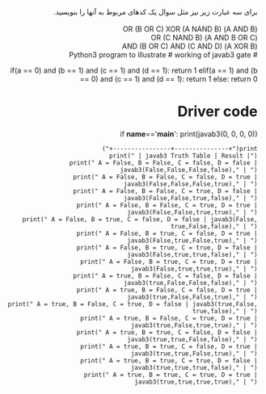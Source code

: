 <div dir="rtl">
برای سه عبارت زیر نیز مثل سوال یک کدهای مربوط به آنها را بنویسید.
<div/>

<br/>
(A AND B) OR (B OR C) XOR (A NAND B)
</br>  
(A AND B OR C) OR (C NAND B)
<br/>
(A XOR B) AND (B OR C) AND (C AND D)

<br/>
<div dir="rtl">
# Python3 program to illustrate 
# working of javab3 gate   

if(a == 0) and (b == 1) and (c == 1) and (d == 1):
        return 1
    elif(a == 1) and (b == 0) and (c == 1) and (d == 1):
        return 1
    else: 
        return 0
  
# Driver code  
if __name__=='__main__': 
    print(javab3(0, 0, 0, 0)) 
  
    print("+---------------+----------------+") 
    print(" | javab3 Truth Table | Result |") 
    print(" A = False, B = False, C = false, D = false | javab3(False,False,False,false)," | ") 
    print(" A = False, B = False, C = false, D = true | javab3(False,False,False,true)," | ")
    print(" A = False, B = False, C = true, D = false | javab3(False,False,true,false)," | ")
    print(" A = False, B = False, C = true, D = true | javab3(False,False,true,true)," | ")
    print(" A = False, B = true, C = false, D = false | javab3(False, true,False,false)," | ")
    print(" A = False, B = true, C = false, D = true | javab3(False,true,False,true)," | ")
    print(" A = False, B = true, C = true, D = false | javab3(False,true,true,false)," | ")
    print(" A = False, B = true, C = true, D = true | javab3(False,true,true,true)," | ")
    print(" A = true, B = False, C = false, D = false | javab3(true,False,False,false)," | ")
    print(" A = true, B = False, C = false, D = true | javab3(true,False,False,true)," | ")
    print(" A = true, B = False, C = true, D = false | javab3(true,False, true,false)," | ")
    print(" A = true, B = False, C = true, D = true | javab3(true,False,true,true)," | ")
    print(" A = true, B = true, C = false, D = false | javab3(true,true,False,false)," | ")
    print(" A = true, B = true, C = false, D = true | javab3(true,true,False,true)," | ")
    print(" A = true, B = true, C = true, D = false | javab3(true,true,true,false)," | ")
    print(" A = true, B = true, C = true, D = true | javab3(true,true,true,true)," | ") 

<div/>
